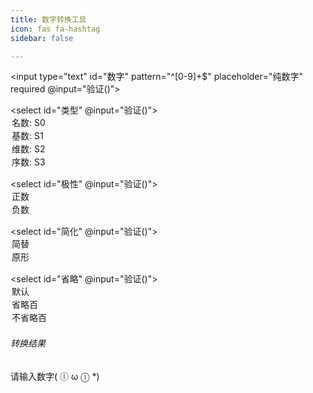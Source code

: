```yaml
---
title: 数字转换工具
icon: fas fa-hashtag
sidebar: false

---
```


<input type="text" id="数字" pattern="^[0-9]+$" placeholder="纯数字" required @input="验证()">

<select id="类型" @input="验证()">
    <option value="0">名数: S0</option>
    <option value="1">基数: S1</option>
    <option value="2">维数: S2</option>
    <option value="3">序数: S3</option>
</select>

<select id="极性" @input="验证()">
    <option value="0">正数</option>
    <option value="1">负数</option>
</select>

<select id="简化" @input="验证()">
    <option value="0">简替</option>
    <option value="1">原形</option>
</select>

<select id="省略" @input="验证()">
    <option value="0">默认</option>
    <option value="1">省略百</option>
    <option value="2">不省略百</option>
</select>

<!-- <button onclick="验证()">转换</button><br><br> -->
<h6>转换结果</h6>
<div id="输出区域">
    <p>请输入数字( ⓛ ω ⓛ *)</p>
</div>

<script setup>
function 删前置零(text) {
    // 如果文本全为 0,返回单个 0
    if (text.trim() === '0'.repeat(text.length)) {
        return '0';
    }

    // 去除前导 0
    let result = text.replace(/^0+/, '');

    return result;
}


function 简替(数字, 极性) {
    var result = "";
    // 判断数字是否为空
    if (数字 !== "") {
        // 执行进一步的操作
        if (极性 === "1")
            result = "%#-" + 数字 + "&a";
        else if (极性 === "0")
            result = "%#" + 数字 + "&a";
        console.log("数字不为空，可以执行进一步的操作");
    } else {
        console.log("数字为空");
    }
    return result;
}

function 分节(数字串) {
    let result = '';
    var count = 0;

    // 从字符串的最后一位开始遍历
    for (var i = 数字串.length - 1; i >= 0; i--) {
        result = 数字串.charAt(i) + result; // 将当前字符添加到结果的前面
        count++;

        // 每逢4位数字，添加一个逗号（分节号）
        if (count % 4 === 0 && i !== 0) {
            result = "," + result;
        }
    }

    return result;
}

function 分节替换(input, type) {
    input = '' + input;
    var splitnum = input.split(',');
    var n = splitnum.length - 1;
    var result = '';
    let 单位表 = '';
    if (type === 0) {
        for (var i = n; i >= 0; i--) {
            if (splitnum[i] === '0000') continue;
            单位表 = 替换表(n);
            result = 删前置零(splitnum[i]) + 单位表[n - i] + result;
        }
    } else if (type === 1) {
        for (var i = n; i >= 0; i--) {
            if (splitnum[i] === '0000') continue;
            单位表 = 替换表(n);
            result = "%#" + 删前置零(splitnum[i]) + "&ëʼi" + 单位表[n - i] + result;
        }
        result = result.replace("ëʼi", "a");
    } else if (type === 2) {
        for (var i = n; i >= 0; i--) {
            if (splitnum[i] === '0000') continue;
            单位表 = 替换表(n);
            result = 千数转换(删前置零(splitnum[i])) + 单位表[n - i] + result;
        }
        result = result.replace("ëʼi", "a");
    } else
        console.log("分节类型为空");

    return result;
}

function 表记分节替换(input) {
    input = '' + input;
    var splitnum = input.split(',');
    var n = splitnum.length - 1;
    var result = '';
    for (var i = n; i >= 0; i--) {
        if (splitnum[i] === '0000') continue;
        单位表 = 替换表(n);
        result = "%#" + splitnum[i] + "&ëʼi" + 单位表[n - i] + result;
    }
    result = result.replace("ëʼi", "a");
    return result;
}

function 词干(text, type) {
    var result = "";

    for (var i = 0; i < text.length; i++) {
        if (text[i] === "#") {
            if (type === "0") {
                result += "o";
            } else if (type === "1") {
                result += "a";
            } else if (type === "2") {
                result += "e";
            } else if (type === "3") {
                result += "u";
            }
        } else {
            result += text[i];
        }
    }

    return result;
}

function 简替形(text, value) {
    let newText = '';
    for (let i = 0; i < text.length; i++) {
        let char = text[i];
        if (char === '%') {
            if (value === "0") {
                char = 'w';
            } else if (value === "1") {
                char = '';
            }
        } else if (char === '&') {
            if (value === "0") {
                char = '';
            } else if (value === "1") {
                char = 'al';
            }
        }
        newText += char;
    }
    return newText;
}

function 位置名数替换(文本, 个数, 极性) {
    var 替换后的文本 = "";
    for (var i = 0; i < 文本.length; i++) {
        var 数字 = parseInt(文本[i]);
        if (!isNaN(数字) && 数字 >= 0 && 数字 < 个数.length) {
            if (i === 0) {
                替换后的文本 += 个数[数字] + "a" + " ";
            } else {
                替换后的文本 += 个数[数字] + "ëʼi" + " ";
            }
        }
    }

    return 替换后的文本.trim();
}

const 替换表 = (n) => {
    const patterns = ['', ' %#pc&ui ', ' %#kẓ&ui ', ' %#pc&ui %#kẓ&ui ', ' %#čg&ui '];
    const result = [];

    for (let i = 0; i < n; i++) {
        const level = Math.floor(i / 4);
        const patternIndex = i % 4 + 1;
        let pattern = patterns[patternIndex];

        for (let j = 0; j < level; j++) {
            pattern += '%#čg&ui ';
        }
        result.push(pattern);
    }

    let newArray = [].concat("", result);

    return newArray;
};

var 个数 = ["%#vr&", "%#ll&", "%#ks&", "%#z&", "%#pš&", "%#st&", "%#cp&", "%#ns&", "%#čk&", "%#lẓ&"];
var 十倍 = ["", "ars", "ärs", "ers", "irs", "ëirs", "örs", "ors", "ürs", "urs"];

function 千数转换(text) {
    // 检查输入文本是否长度为4
    // if (text.length !== 4) {
    //     return "输入文本必须为4个字符长度";
    // }

    if (text.length === 4) {
        // 提取前两个和后两个字符
        let a = text.slice(0, 2);
        let b = text.slice(2, 4);

        // 将a和b的第二个字符转换为数字并访问个数数组
        let a_index = parseInt(a[1]);
        let b_index = parseInt(b[1]);
        let a1 = 个数[a_index];
        let b1 = 个数[b_index];

        // 将a和b的第一个字符转换为数字并访问十倍数组
        let a_num = parseInt(a[0]);
        let b_num = parseInt(b[0]);
        let a2 = 十倍[a_num];
        let b2 = 十倍[b_num];

        // 拼接结果并返回
        let new_a = a1 + a2;
        let new_b = b1 + b2;
        return new_a + "@ (%#gz&ui) " + new_b + "üň";
    } else if (text.length < 2) {
        let a = text;
        let a_index = parseInt(a);
        let a1 = 个数[a_index]
        return a1 + "@";
    } else if (text.length < 3) {
        let a = text
        let a_index = parseInt(a[1]);
        let a_num = parseInt(a[0]);
        let a1 = 个数[a_index]
        let a2 = 十倍[a_num];
        return a1 + a2 + "@";
    } else if (text.length < 4) {
        // 提取前一个和后两个字符
        let a = text.slice(0, 1);
        let b = text.slice(1, 3);

        // 将a和b的第二个字符转换为数字并访问个数数组
        let a_index = parseInt(a);
        let b_index = parseInt(b[1]);
        let a1 = 个数[a_index];
        let b1 = 个数[b_index];

        // 将b的第一个字符转换为数字并访问十倍数组
        let b_num = parseInt(b[0]);
        let b2 = 十倍[b_num];

        // 拼接结果并返回
        let new_b = b1 + b2;
        return a1 + "@ (%#gz&ui) " + new_b + "üň";
    } else {
        return "输入文本必须为4个字符长度";
    }
}

function 格和音渡处理(text) {
    // 对零的处理
    let a = text.replace(/(w)?(\S)vr(al)?ars/g, '$1$2j$3');
    a = a.replace(/\((w)?(\S)gz(al)?ui\) (?:w)?\Svr(?:al)?üň/g, '$1$2gz$3ui');
    a = a.replace(/\s(?:w)?\Svr(?:al)?üň/g, '');
    // 对一的处理
    a = a.replace(/(?:w)?(?:\S)?ll(?:al)?(@)\s(w)?(\S)gz(al)?ui/g, '$2$3gz$4$1');
    a = a.replace(/(?:w)?(?:\S)?ll(?:al)?(@)\s(w)?(\S)pc(al)?ui/g, '$2$3pc$4$1');
    a = a.replace(/(?:w)?(?:\S)?ll(?:al)?(@)\s(w)?(\S)kẓ(al)?ui/g, '$2$3kẓ$4$1');
    a = a.replace(/(?:w)?(?:\S)?ll(?:al)?(@)\s(w)?(\S)čg(al)?ui/g, '$2$3čg$4$1');

    // 将文本中所有的 "@" 替换成 "e"
    let result = a.replace(/@/g, 'ëʼi').replace("ëʼi", "a");


    // 使用正则表达式匹配 "un w#(一至两个非空白字符)ui"
    // 并将匹配到的字符串中的 "(一至两个非空白字符)" 部分提取出来替换回去
    result = result.replace(/üň w(\S{1,3})ui/g, (match, p1) => {
        return `üň ${p1}alui`;
    });


    return result;
}

function 省略处理(text, type) {
    let result = text;
    if (type === "0") {
        return result;
    } else if (type === "1") {
        result = result.replace(/\s\((w)?(\S)gz(al)?ui\)/g, '');
        return result;
    } else {
        result = result.replace(/(\(|\))/g, '');
        return result;
    }
}

function 验证() {
    var 匹配 = document.getElementById("数字").getAttribute("pattern");
    var 数字串 = document.getElementById("数字").value;

    var re = new RegExp(匹配);

    var 输出区域 = document.getElementById("输出区域");

    if (re.test(数字串)) {
        解析并显示结果();
    } else if (数字串 === "") {
        输出区域.innerHTML = `<p>太空虚了所以我来填充了ヾ(•ω•\`)o</p>`;
    }
    else {
        // 显示结果
        输出区域.innerHTML = `<p>输入的不是数字哦(・ω・)ノ</p>`;
    }
}

function 解析并显示结果() {
    var 数字串 = document.getElementById("数字").value;
    var 类型 = document.getElementById("类型").value;
    var 极性 = document.getElementById("极性").value;
    var 简化 = document.getElementById("简化").value;
    var 数字 = Math.abs(parseInt(数字串));
    var 省略 = document.getElementById("省略").value;

    // 简替
    var 简替数 = 词干(简替(数字串, 极性), 类型);
    const 简化简替数 = 简替形(简替数, 简化);

    const 位置名数 = 简替形(词干(位置名数替换(数字串, 个数, 极性), 类型), 简化);


    数字串 = 删前置零(数字串)

    // 分节
    let 分节数 = '';
    var 绝对值分节数 = 分节(数字串);
    if (极性 === "1")
        分节数 = "-" + 绝对值分节数;
    else if (极性 === "0")
        分节数 = 绝对值分节数;

    var 分数替串 = ""
    var 表记数 = ""
    const n = 数字;

    数字串 = 删前置零(数字串)

    const 简化分替串 = 简替形(词干(分节替换(绝对值分节数, 0), 类型), 简化)
    const 简化表分替串 = 简替形(词干(分节替换(绝对值分节数, 1), 类型), 简化)
    const 简化千位转数 = 格和音渡处理(简替形(词干(分节替换(绝对值分节数, 2), 类型), 简化))
    let 表记分数替串 = '';
    let 千位转数 = '';
    let 位置名数串 = "";

    if (极性 === "1") {
        分数替串 = "wetvyahnuʼu " + 简化分替串;
        表记分数替串 = "wetvyahnuʼu " + 简化表分替串;
        千位转数 = "wetvyahnuʼu " + 简化千位转数;
        位置名数串 = "wetvyalša " + 位置名数.replace("a ", "ëʼi ");
    }
    else if (n == 0n) {
        分数替串 = 简化分替串;
        表记分数替串 = 简替形(词干("%#vr&a", 类型), 简化);
        千位转数 = 简替形(词干("%#vr&a", 类型), 简化);
        位置名数串 = 位置名数;
    }
    else {
        分数替串 = 简化分替串;
        表记分数替串 = 简化表分替串;
        千位转数 = 简化千位转数;
        位置名数串 = 位置名数;
    }

    const 是否省略千位转数 = 省略处理(千位转数, 省略);

    // 显示结果

    var 输出区域 = document.getElementById("输出区域");

    let 输出 = `<p>简替：${简化简替数}</p>
    <p>分节数字：${分节数}</p>
    <p>分节替换字串：${分数替串}</p>
    <p>表记分数替串：${表记分数替串}</p>
    <p>千位转数：${是否省略千位转数}</p>
    `;

    if (类型 === "0") {
        输出 += `<p>基于位置而非大小的名数：${位置名数串}</p>`;
    }

    输出区域.innerHTML = 输出;
}
</script>

<style>
input[type="text"],
select {
  padding: 5px 10px; /* 添加内边距 */
  border: 1px solid #ccc; /* 添加边框 */
  border-radius: 4px; /* 添加圆角 */
  font-size: 14px; /* 设置字体大小 */
  margin-right: 10px; /* 添加水平间距 */
}

/* Buttons, forms and input */
input, textarea {
  border: 1px solid var(--grey-light);
}
input:focus, textarea:focus {
  border: 1px solid var(--grey-light);
}

textarea {
  width: 100%;
}

.button, button, input[type=submit], input[type=reset], input[type=button], input[type=file]::file-selector-button {
  display: inline-block;
  padding: 5px 10px;
  text-align: center;
  text-decoration: none;
  white-space: nowrap;
  background-color: var(--theme-color);
  color: var(--text-color);
  border-radius: 1px;
  border: 1px solid var(--grey-light);
  cursor: pointer;
  box-sizing: border-box;
}
.button[disabled], button[disabled], input[type=submit][disabled], input[type=reset][disabled], input[type=button][disabled], input[type=file]::file-selector-button[disabled] {
  cursor: default;
  opacity: 0.5;
}
.button:hover, button:hover, input[type=submit]:hover, input[type=reset]:hover, input[type=button]:hover, input[type=file]::file-selector-button:hover {
  background-color: var(--bg-color-secondary);
  color: var(--text-color);
  outline: 0;
}
.button:focus-visible, button:focus-visible, input[type=submit]:focus-visible, input[type=reset]:focus-visible, input[type=button]:focus-visible, input[type=file]::file-selector-button:focus-visible {
  outline-style: solid;
  outline-width: 2px;
}

textarea, select, input {
  color: var(--text-color);
  padding: 6px 10px; /* The 6px vertically centers text on FF, ignored by Webkit */
  margin-bottom: 10px;
  background-color: var(--bg-color-secondary);
  border: 1px solid var(--grey-light);
  border-radius: 4px;
  box-shadow: none;
  box-sizing: border-box;
}
textarea:focus, select:focus, input:focus {
  border: 1px solid var(--theme-color);
  outline: 0;
}

input[type=checkbox]:focus {
  outline: 1px dotted var(--theme-color);
}

label, legend, fieldset {
  display: block;
  margin-bottom: 0.5rem;
  font-weight: 600;
}

</style>